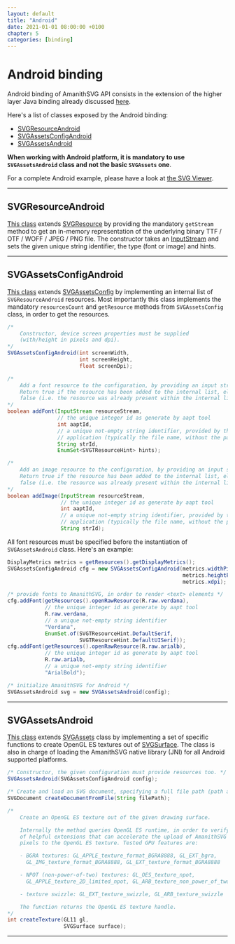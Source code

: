 ```yaml
---
layout: default
title: "Android"
date: 2021-01-01 08:00:00 +0100
chapter: 5
categories: [binding]
---
```


# Android binding

Android binding of AmanithSVG API consists in the extension of the higher layer Java binding already discussed [here]({{site.url}}/docs/binding/002-java.html).

Here's a list of classes exposed by the Android binding:

 - [SVGResourceAndroid](#svgresourceandroid)
 - [SVGAssetsConfigAndroid](#svgassetsconfigandroid)
 - [SVGAssetsAndroid](#svgassetsandroid)

**When working with Android platform, it is mandatory to use `SVGAssetsAndroid` class and not the basic `SVGAssets` one**.

For a complete Android example, please have a look at [the SVG Viewer](https://github.com/Mazatech/amanithsvg-sdk/tree/master/examples/svgViewer).

---

## SVGResourceAndroid

[This class](https://github.com/Mazatech/amanithsvg-sdk/blob/master/examples/svgViewer/platform/android/app/src/main/java/com/mazatech/android/SVGAssetsConfigAndroid.java) extends [SVGResource]({{site.url}}/docs/binding/002-java.html#svgresource) by providing the mandatory `getStream` method to get an in-memory representation of the underlying binary TTF / OTF / WOFF / JPEG / PNG file. The constructor takes an [InputStream](https://developer.android.com/reference/java/io/InputStream) and sets the given unique string identifier, the type (font or image) and hints.

---

## SVGAssetsConfigAndroid

[This class](https://github.com/Mazatech/amanithsvg-sdk/blob/master/examples/svgViewer/platform/android/app/src/main/java/com/mazatech/android/SVGAssetsConfigAndroid.java) extends [SVGAssetsConfig]({{site.url}}/docs/binding/002-java.html#svgassetsconfig) by implementing an internal list of `SVGResourceAndroid` resources. Most importantly this class implements the mandatory `resourcesCount` and `getResource` methods from `SVGAssetsConfig` class, in order to get the resources.

```java
/*
    Constructor, device screen properties must be supplied
    (with/height in pixels and dpi).
*/
SVGAssetsConfigAndroid(int screenWidth,
                       int screenHeight,
                       float screenDpi);

/*
    Add a font resource to the configuration, by providing an input stream.
    Return true if the resource has been added to the internal list, else
    false (i.e. the resource was already present within the internal list).
*/
boolean addFont(InputStream resourceStream,
                // the unique integer id as generate by aapt tool
                int aaptId,
                // a unique not-empty string identifier, provided by the
                // application (typically the file name, without the path)
                String strId,
                EnumSet<SVGTResourceHint> hints);

/*
    Add an image resource to the configuration, by providing an input stream.
    Return true if the resource has been added to the internal list, else
    false (i.e. the resource was already present within the internal list).
*/
boolean addImage(InputStream resourceStream,
                 // the unique integer id as generate by aapt tool
                 int aaptId,
                 // a unique not-empty string identifier, provided by the
                 // application (typically the file name, without the path)
                 String strId);

```

All font resources must be specified before the instantiation of `SVGAssetsAndroid` class. Here's an example:

```java
DisplayMetrics metrics = getResources().getDisplayMetrics();
SVGAssetsConfigAndroid cfg = new SVGAssetsConfigAndroid(metrics.widthPixels,
                                                        metrics.heightPixels,
                                                        metrics.xdpi);

/* provide fonts to AmanithSVG, in order to render <text> elements */
cfg.addFont(getResources().openRawResource(R.raw.verdana),
            // the unique integer id as generate by aapt tool
            R.raw.verdana,
            // a unique not-empty string identifier
            "Verdana",
            EnumSet.of(SVGTResourceHint.DefaultSerif,
                       SVGTResourceHint.DefaultUISerif));
cfg.addFont(getResources().openRawResource(R.raw.arialb),
            // the unique integer id as generate by aapt tool
            R.raw.arialb,
            // a unique not-empty string identifier
            "ArialBold");

/* initialize AmanithSVG for Android */
SVGAssetsAndroid svg = new SVGAssetsAndroid(config);

```

---

## SVGAssetsAndroid

[This class](https://github.com/Mazatech/amanithsvg-sdk/blob/master/examples/svgViewer/platform/android/app/src/main/java/com/mazatech/android/SVGAssetsAndroid.java) extends [SVGAssets]({{site.url}}/docs/binding/002-java.html#svgassets) class by implementing a set of specific functions to create OpenGL ES textures out of [SVGSurface]({{site.url}}/docs/binding/002-java.html#svgsurface). The class is also in charge of loading the AmanithSVG native library (JNI) for all Android supported platforms.

```java
/* Constructor, the given configuration must provide resources too. */
SVGAssetsAndroid(SVGAssetsConfigAndroid config);

/* Create and load an SVG document, specifying a full file path (path and file name). */
SVGDocument createDocumentFromFile(String filePath);

/*
    Create an OpenGL ES texture out of the given drawing surface.

    Internally the method queries OpenGL ES runtime, in order to verify the support
    of helpful extensions that can accelerate the upload of AmanithSVG surface
    pixels to the OpenGL ES texture. Tested GPU features are:

    - BGRA textures: GL_APPLE_texture_format_BGRA8888, GL_EXT_bgra,
      GL_IMG_texture_format_BGRA8888, GL_EXT_texture_format_BGRA8888

    - NPOT (non-power-of-two) textures: GL_OES_texture_npot,
      GL_APPLE_texture_2D_limited_npot, GL_ARB_texture_non_power_of_two

    - texture swizzle: GL_EXT_texture_swizzle, GL_ARB_texture_swizzle

    The function returns the OpenGL ES texture handle.
*/
int createTexture(GL11 gl,
                  SVGSurface surface);
```

---
